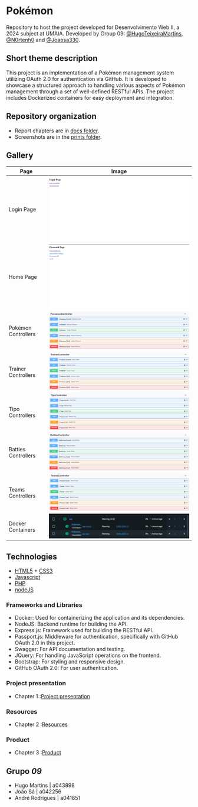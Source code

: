 # Pokémon

Repository to host the project developed for Desenvolvimento Web II, a 2024 subject at UMAIA. Developed by Group 09: [@HugoTeixeiraMartins](https://github.com/HugoTeixeiraMartins), [@N0rtenh0](https://github.com/N0rtenh0) and [@Joaosa330](https://github.com/Joaosa330).

## Short theme description

This project is an implementation of a Pokémon management system utilizing OAuth 2.0 for authentication via GitHub. It is developed to showcase a structured approach to handling various aspects of Pokémon management through a set of well-defined RESTful APIs. The project includes Dockerized containers for easy deployment and integration.

## Repository organization

* Report chapters are in [docs folder](Doc_M1).
* Screenshots are in the [prints folder](Doc_M1).


## Gallery

| Page      | Image |
| ----------- | ----------- |
| Login Page  | ![Pokémons](prints/image.png)       |
| Home Page | ![Pokémons](prints/image-2.png)       |
| Pokémon Controllers      | ![Pokémons](prints/image-3.png)       |
| Trainer Controllers   | ![Pokémons](prints/image-4.png)       |
| Tipo Controllers | ![[Pokémons]()](prints/image-5.png)       |
| Battles Controllers      | ![Pokémons](prints/image-6.png)       |
| Teams Controllers      | ![Pokémons](prints/image-7.png)       |
| Docker Containers   | ![Pokémons](prints/image-1.png)       |

## Technologies

* [HTML5](https://html.spec.whatwg.org/multipage/) + [CSS3](https://www.w3.org/Style/CSS/)
* [Javascript](https://developer.mozilla.org/en-US/docs/Learn/JavaScript)
* [PHP](https://www.php.net/)
* [nodeJS](https://nodejs.org/en/)


### Frameworks and Libraries

* Docker: Used for containerizing the application and its dependencies.
* NodeJS: Backend runtime for building the API.
* Express.js: Framework used for building the RESTful API.
* Passport.js: Middleware for authentication, specifically with GitHub OAuth 2.0 in this project.
* Swagger: For API documentation and testing.
* JQuery: For handling JavaScript operations on the frontend.
* Bootstrap: For styling and responsive design.
* GitHub OAuth 2.0: For user authentication.


### Project presentation
* Chapter 1 :[Project presentation](Doc_M1/c1.md)
### Resources
* Chapter 2 :[Resources](Doc_M1/c2.md)
### Product
* Chapter 3 :[Product](Doc_M1/c3.md)


## Grupo _09_
* Hugo Martins | a043898
* João Sá | a042256
* André Rodrigues | a041851
